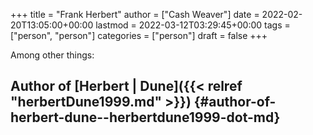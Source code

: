 +++
title = "Frank Herbert"
author = ["Cash Weaver"]
date = 2022-02-20T13:05:00+00:00
lastmod = 2022-03-12T03:29:45+00:00
tags = ["person", "person"]
categories = ["person"]
draft = false
+++

Among other things:


## Author of [Herbert | Dune]({{< relref "herbertDune1999.md" >}}) {#author-of-herbert-dune--herbertdune1999-dot-md}
